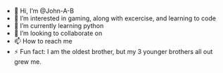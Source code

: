 - 👋 Hi, I’m @John-A-B
- 👀 I’m interested in gaming, along with excercise, and learning to code
- 🌱 I’m currently learning python
- 💞️ I’m looking to collaborate on 
- 📫 How to reach me 
- ⚡ Fun fact: I am the oldest brother, but my 3 younger brothers all out grew me.

<!---
John-A-B/John-A-B is a ✨ special ✨ repository because its `README.md` (this file) appears on your GitHub profile.
You can click the Preview link to take a look at your changes.
--->
